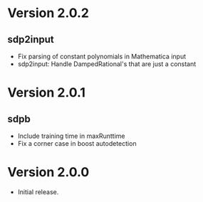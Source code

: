 # Version 2.0.2

## sdp2input

- Fix parsing of constant polynomials in Mathematica input
- sdp2input: Handle DampedRational's that are just a constant

# Version 2.0.1

## sdpb

- Include training time in maxRunttime
- Fix a corner case in boost autodetection

# Version 2.0.0

- Initial release.
